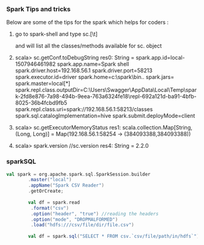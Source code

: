 ### Spark Tips and tricks

Below are some of the tips for the spark which helps for coders :

1. go to spark-shell and type sc.[\t]

   and will list all the classes/methods available for sc. object

2. scala> sc.getConf.toDebugString
   res0: String =
   spark.app.id=local-1507946461982
   spark.app.name=Spark shell
   spark.driver.host=192.168.56.1
   spark.driver.port=58213
   spark.executor.id=driver
   spark.home=c:\spark\bin\..
   spark.jars=
   spark.master=local[*]
   spark.repl.class.outputDir=C:\Users\Swagger\AppData\Local\Temp\spark-2fd8e876-7a98-494b-9eea-763a6324fe18\repl-692a121d-ba91-4bfb-8025-36b4fcbd9fb5
   spark.repl.class.uri=spark://192.168.56.1:58213/classes
   spark.sql.catalogImplementation=hive
   spark.submit.deployMode=client

3. scala> sc.getExecutorMemoryStatus
   res1: scala.collection.Map[String,(Long, Long)] = Map(192.168.56.1:58254 -> (384093388,384093388))

4. scala> spark.version //sc.version
   res4: String = 2.2.0

### **sparkSQL**

```scala
val spark = org.apache.spark.sql.SparkSession.builder
        .master("local")
        .appName("Spark CSV Reader")
        .getOrCreate;
        
        val df = spark.read
         .format("csv")
         .option("header", "true") //reading the headers
         .option("mode", "DROPMALFORMED")
         .load("hdfs:///csv/file/dir/file.csv")
         
        val df = spark.sql("SELECT * FROM csv.`csv/file/path/in/hdfs`")  
```
